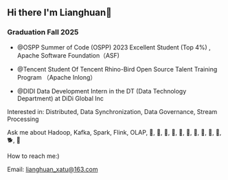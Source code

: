 
    
## Hi there  I'm Lianghuan👋 

### Graduation Fall 2025

- @OSPP Summer of Code (OSPP) 2023  Excellent Student (Top 4%) , Apache Software Foundation（ASF)

- @Tencent Student Of Tencent Rhino-Bird Open Source Talent Training Program （Apache Inlong）

- @DIDI Data Development Intern in the DT (Data Technology Department) at DiDi Global Inc

Interested in: Distributed, Data Synchronization, Data Governance, Stream Processing 

Ask me about Hadoop, Kafka, Spark, Flink, OLAP, :wolf:, :pig:, :monkey:, :baby_chick:, :whale2:, :snake:, :ram:, :rat:, :rabbit2:, :boar:, :dog2:, :crocodile:

How to reach me:)

Email: lianghuan_xatu@163.com  
<!-- 
<p align="center">
-->
<!--   <p align="center"> -->
<!--   <p align="center"> -->
<!--      <p align="center">
        <a href="https://github.com/lianghuan-xatu">
          <img src="https://komarev.com/ghpvc/?username=lianghuan-xatu&color=ff69b4&label=Views" /></a>
  </p>
</p> -->
